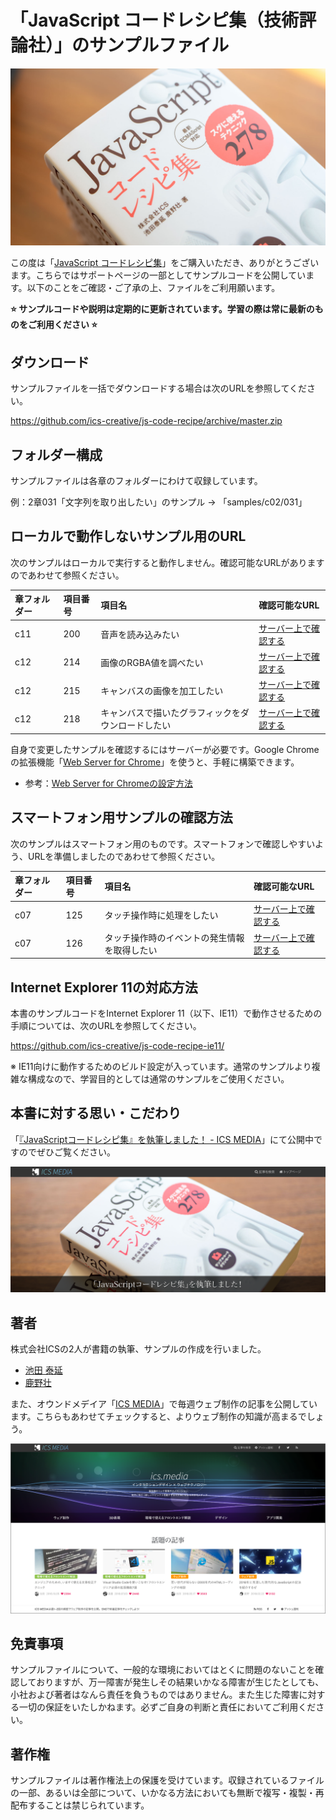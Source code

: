 # 「JavaScript コードレシピ集（技術評論社）」のサンプルファイル

![](images/jscoderecipe-supoort.jpg)

この度は「[JavaScript コードレシピ集](https://gihyo.jp/book/2019/978-4-297-10368-2/support)」をご購入いただき、ありがとうございます。こちらではサポートページの一部としてサンプルコードを公開しています。以下のことをご確認・ご了承の上、ファイルをご利用願います。

**⭐ サンプルコードや説明は定期的に更新されています。学習の際は常に最新のものをご利用ください ⭐**

## ダウンロード
サンプルファイルを一括でダウンロードする場合は次のURLを参照してください。

https://github.com/ics-creative/js-code-recipe/archive/master.zip

## フォルダー構成
サンプルファイルは各章のフォルダーにわけて収録しています。

例：2章031「文字列を取り出したい」のサンプル → 「samples/c02/031」

## ローカルで動作しないサンプル用のURL

次のサンプルはローカルで実行すると動作しません。確認可能なURLがありますのであわせて参照ください。

| 章フォルダー | 項目番号 | 項目名                                      | 確認可能なURL                                                                                   |
|:-----------|:--------|:-------------------------------------------|:----------------------------------------------------------------------------------------------|
| c11        | 200     | 音声を読み込みたい                            | [サーバー上で確認する](https://ics-creative.github.io/js-code-recipe/samples/c11/200/index.html) |
| c12        | 214     | 画像のRGBA値を調べたい                        | [サーバー上で確認する](https://ics-creative.github.io/js-code-recipe/samples/c12/214/index.html) |
| c12        | 215     | キャンバスの画像を加工したい                    | [サーバー上で確認する](https://ics-creative.github.io/js-code-recipe/samples/c12/215/index.html) |
| c12        | 218     | キャンバスで描いたグラフィックをダウンロードしたい | [サーバー上で確認する](https://ics-creative.github.io/js-code-recipe/samples/c12/218/index.html) |

自身で変更したサンプルを確認するにはサーバーが必要です。Google Chromeの拡張機能「[Web Server for Chrome](https://chrome.google.com/webstore/detail/web-server-for-chrome/ofhbbkphhbklhfoeikjpcbhemlocgigb)」を使うと、手軽に構築できます。

- 参考：[Web Server for Chromeの設定方法](https://twitter.com/tonkotsuboy_com/status/868397954532495360)

## スマートフォン用サンプルの確認方法

次のサンプルはスマートフォン用のものです。スマートフォンで確認しやすいよう、URLを準備しましたのであわせて参照ください。

| 章フォルダー | 項目番号 | 項目名                                   | 確認可能なURL                                                                                   |
|:-----------|:--------|:--------------------------------------|:----------------------------------------------------------------------------------------------|
| c07        | 125     | タッチ操作時に処理をしたい                | [サーバー上で確認する](https://ics-creative.github.io/js-code-recipe/samples/c07/125/index.html) |
| c07        | 126     | タッチ操作時のイベントの発生情報を取得したい | [サーバー上で確認する](https://ics-creative.github.io/js-code-recipe/samples/c07/126/index.html) |


## Internet Explorer 11の対応方法
本書のサンプルコードをInternet Explorer 11（以下、IE11）で動作させるための手順については、次のURLを参照してください。

https://github.com/ics-creative/js-code-recipe-ie11/

※ IE11向けに動作するためのビルド設定が入っています。通常のサンプルより複雑な構成なので、学習目的としては通常のサンプルをご使用ください。

## 本書に対する思い・こだわり

「[『JavaScriptコードレシピ集』を執筆しました！ - ICS MEDIA](https://ics.media/entry/19765)」にて公開中ですのでぜひご覧ください。

[![](images/ics-media-book.png)](https://ics.media/entry/19765)

## 著者

株式会社ICSの2人が書籍の執筆、サンプルの作成を行いました。

- [池田 泰延](https://twitter.com/clockmaker)
- [鹿野壮](https://twitter.com/tonkotsuboy_com)

また、オウンドメデイア「[ICS MEDIA](https://ics.media/)」で毎週ウェブ制作の記事を公開しています。こちらもあわせてチェックすると、よりウェブ制作の知識が高まるでしょう。

[![](images/ics-media.png)](https://ics.media/)

## 免責事項
サンプルファイルについて、一般的な環境においてはとくに問題のないことを確認しておりますが、万一障害が発生しその結果いかなる障害が生じたとしても、小社および著者はなんら責任を負うものではありません。また生じた障害に対する一切の保証をいたしかねます。必ずご自身の判断と責任においてご利用ください。

## 著作権
サンプルファイルは著作権法上の保護を受けています。収録されているファイルの一部、あるいは全部について、いかなる方法においても無断で複写・複製・再配布することは禁じられています。

